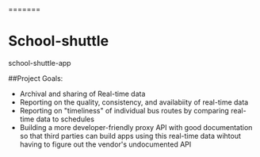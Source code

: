 
=======
# School-shuttle
school-shuttle-app

##Project Goals:

- Archival and sharing of Real-time data
- Reporting on the quality, consistency, and availabiity of real-time data
- Reporting on "timeliness" of individual bus routes by comparing real-time data to schedules
- Building a more developer-friendly proxy API with good documentation so that third parties can build apps using this real-time data wihtout having to figure out the vendor's undocumented API
